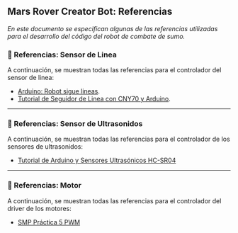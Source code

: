 ## Mars Rover Creator Bot: Referencias

*En este documento se especifican algunas de las referencias utilizadas para el desarrollo del código del robot de combate de sumo.*

### :bookmark: Referencias: Sensor de Linea

A continuación, se muestran todas las referencias para el controlador del sensor de linea:

* [Arduino: Robot sigue lineas](https://tecnopatafisica.com/tecno3eso/teoria/robotica/105-arduino-robot-siguelineas).
* [Tutorial de Seguidor de Linea con CNY70 y Arduino](https://www.youtube.com/watch?v=g83Z-Ymjf7w).

****

### :bookmark: Referencias: Sensor de Ultrasonidos

A continuación, se muestran todas las referencias para el controlador de los sensores de ultrasonidos:

* [Tutorial de Arduino y Sensores Ultrasónicos HC-SR04](https://naylampmechatronics.com/blog/10_tutorial-de-arduino-y-sensor-ultrasonico-hc-sr04.html)

****

### :bookmark: Referencias: Motor

A continuación, se muestran todas las referencias para el controlador del driver de los motores:

* [SMP Práctica 5 PWM](https://www.tinkercad.com/things/dXdPdnPKeO0-smpdanielperezp5rpmej1/editel?sharecode=jTYB3TSFrVpiLoJbGlN1IwYdLHH9Jhz4R1qDyXEGUrk)